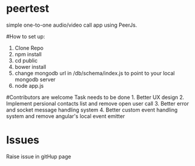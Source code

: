 # peertest
simple one-to-one audio/video call app using PeerJs.

#How to set up:
  1. Clone Repo
  2. npm install
  3. cd public
  4. bower install
  5. change mongodb url in /db/schema/index.js to point to your local mongodb server
  6. node app.js

#Contributors are welcome
  Task needs to be done
    1. Better UX design
    2. Implement persional contacts list and remove open user call
    3. Better error and socket message handling system
    4. Better custom event handling system and remove angular's local event emitter

# Issues
  Raise issue in gitHup page
